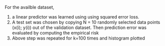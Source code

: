 For the availble dataset, 

1) a linear predictor was learned using using squared error loss.
2) A test set was chosen by copying N = 10 randomly selected data points (x(i); y(i)) out of the validation dataset.
Then prediction error was evaluated by computing the empirical risk
3) Above step was repeated for k=100 times and histogram plotted
